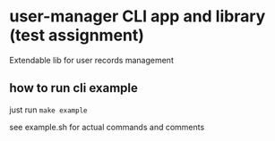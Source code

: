 # user-manager CLI app and library (test assignment)

Extendable lib for user records management

## how to run cli example

just run `make example`

see example.sh for actual commands and comments

